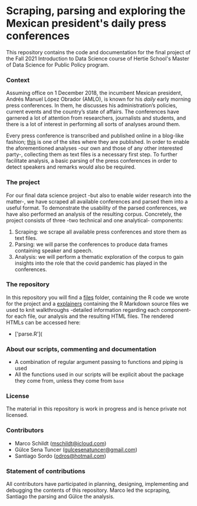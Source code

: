 # Scraping, parsing and exploring the Mexican president's daily press conferences


This repository contains the code and documentation for the final project of the Fall 2021 Introduction to Data Science course of Hertie School's Master of Data Science for Public Policy program.

### Context

Assuming office on 1 December 2018, the incumbent Mexican president, Andrés Manuel López Obrador (AMLO), is known for his _daily_ early morning press conferences. In them, he discusses his administration’s policies, current events and the country’s state of affairs. The conferences have garnered a lot of attention from researchers, journalists and students, and there is a lot of interest in performing all sorts of analyses around them.

Every press conference is transcribed and published online in a blog-like fashion; [this](https://lopezobrador.org.mx) is one of the sites where they are published. In order to enable the aforementioned analyses -our own and those of any other interested party-, collecting them as text files is a necessary first step. To further facilitate analysis, a basic parsing of the press conferences in order to detect speakers and remarks would also be required.

### The project

For our final data science project -but also to enable wider research into the matter-, we have scraped all available conferences and parsed them into a useful format. To demonstrate the usability of the parsed conferences, we have also performed an analysis of the resulting corpus. Concretely, the project consists of three -two technical and one analytical- components:

1.	Scraping: we  scrape all available press conferences and store them as text files.
2.	Parsing: we will parse the conferences to produce data frames containing speaker and speech.
3.	Analysis: we will perform a thematic exploration of the corpus to gain insights into the role that the covid pandemic has played in the conferences.

### The repository

In this repository you will find a [files](/files) folder, containing the R code we wrote for the project and a [explainers](/explainers) containing the R Markdown source files we used to knit walkthroughs -detailed information regarding each component- for each file, our analysis and the resulting HTML files. The rendered HTMLs can be accessed here:
- ['parse.R'](

### About our scripts, commenting and documentation
- A combination of regular argument passing to functions and piping is used
- All the functions used in our scripts will be explicit about the package they come from, unless they come from `base`

### License
The material in this repository is work in progress and is hence private not licensed.

### Contributors
- Marco Schildt (mschildt@icloud.com)
- Gülce Sena Tuncer (gulcesenatuncer@gmail.com)
- Santiago Sordo (odros@hotmail.com)

### Statement of contributions
All contributors have participated in planning, designing, implementing and debugging the contents of this repository. Marco led the scpraping, Santiago the parsing and Gülce the analysis.
